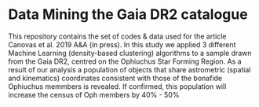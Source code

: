 # Data Mining the Gaia DR2 catalogue
This repository contains the set of codes & data used for the article Canovas et al. 2019 A&A (in press).
In this study we applied 3 different Machine Learning (density-based clustering) algorithms to a sample
drawn from the Gaia DR2, centred on the Ophiuchus Star Forming Region. As a result of our analysis a population
of objects that share astrometric (spatial and kinematics) coordinates consistent with those of the bonafide
Ophiuchus memmbers is revealed. If confirmed, this population will increase the census of Oph members
by 40% - 50%
